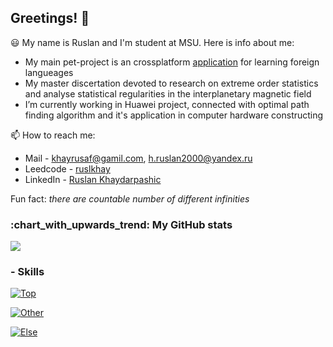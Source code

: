 ## Greetings! :raising_hand:

:smiley: My name is Ruslan and I'm student at MSU. Here is info about me:
- My main pet-project is an crossplatform [application](https://github.com/ruslkhay/ReaBooKivyMD) for learning foreign langueages
- My master discertation devoted to research on extreme order statistics and analyse statistical regularities in the interplanetary magnetic field
- I’m currently working in Huawei project, connected with optimal path finding algorithm and it's application in computer hardware constructing

📫 How to reach me:
- Mail - khayrusaf@gamil.com, h.ruslan2000@yandex.ru
- Leedcode - [ruslkhay](https://leetcode.com/u/ruslkhay/)
- LinkedIn - [Ruslan Khaydarpashic](https://linkedin.com/in/ruslan-khaydarpashich-214784282)

Fun fact: *there are countable number of different infinities*

<p align="center">
  <h3> :chart_with_upwards_trend: My GitHub stats </h3>
   </p>

<p align="left" >
<a href="https://github.com/anuraghazra/github-readme-stats"> 
    <img  src="https://github-readme-stats.vercel.app/api?username=ruslkhay&&show_icons=true&theme=radical"/>
  </a>

</p>

### - Skills
[![Top](https://skillicons.dev/icons?i=py,cpp,git,postgres,bash)](https://skillicons.dev)

[![Other](https://skillicons.dev/icons?i=c,cs,dotnet,r)](https://skillicons.dev)

[![Else](https://skillicons.dev/icons?i=linux,windows,github,gitlab)](https://skillicons.dev)

